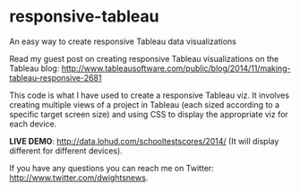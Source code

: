 responsive-tableau
==================

An easy way to create responsive Tableau data visualizations

Read my guest post on creating responsive Tableau visualizations on the Tableau blog: http://www.tableausoftware.com/public/blog/2014/11/making-tableau-responsive-2681

This code is what I have used to create a responsive Tableau viz. It involves creating multiple views of a project in Tableau (each sized according to a specific target screen size) and using CSS to display the appropriate viz for each device.

<b>LIVE DEMO</b>: http://data.lohud.com/schooltestscores/2014/ (It will display different for different devices).

If you have any questions you can reach me on Twitter: http://www.twitter.com/dwightsnews.

